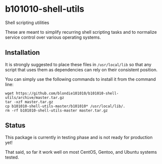 # b101010-shell-utils

Shell scripting utilities

These are meant to simplify recurring shell scripting tasks and to normalize service control over various operating systems.

## Installation

It is strongly suggested to place these files in `/usr/local/lib` so that any script that uses them as dependencies can rely on their consistent position.

You can simply use the following commands to install it from the command line:

    wget https://github.com/blondie101010/b101010-shell-utils/archive/master.tar.gz
    tar -xzf master.tar.gz
    cp b101010-shell-utils-master/b101010* /usr/local/lib/.
    rm -rf b101010-shell-utils-master master.tar.gz

## Status

This package is currently in testing phase and is not ready for production yet!

That said, so far it work well on most CentOS, Gentoo, and Ubuntu systems tested.
